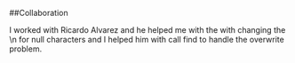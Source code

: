 ##Collaboration

I worked with Ricardo Alvarez and he helped me with the with changing the \n for null characters and I helped him with call find to handle the overwrite problem.